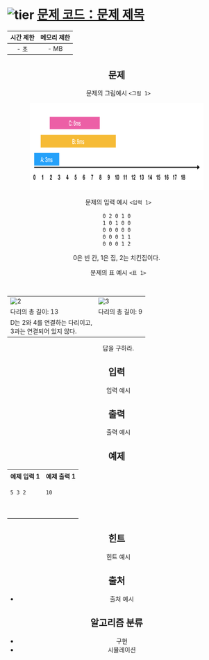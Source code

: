 # <img alt="tier" src="https://d2gd6pc034wcta.cloudfront.net/tier/5.svg" width="16" /> [문제 코드：문제 제목](https://www.google.co.kr)

<div align=center>

| 시간 제한 | 메모리 제한 |
| :-------: | :---------: |
|   - 초    |    - MB     |

<div >

## 문제

&nbsp; 문제의 그림예시 `<그림 1>`

<p align=center>
<img src="./asset/1.png" alt=1 width="400" height="200" />
</p>

&nbsp; 문제의 입력 예시 `<입력 1>`

<div align=center>

```text
0 2 0 1 0
1 0 1 0 0
0 0 0 0 0
0 0 0 1 1
0 0 0 1 2
```

0은 빈 칸, 1은 집, 2는 치킨집이다.

</div>

&nbsp; 문제의 표 예시 `<표 1>`

<br />
<center>

<table>
<tr>
<td><img src="./.asset/2.avif" alt="2" style="width:20vw; aspect-ratio: 1 / 1"/></td>
<td><img src="./.asset/3.avif" alt="3" style="width:20vw; aspect-ratio: 1 / 1"/></td>
</tr>
<tr>
<td>다리의 총 길이: 13</td>
<td>다리의 총 길이: 9</td>
</tr>
<tr>
<td>D는 2와 4를 연결하는 다리이고,<br />3과는 연결되어 있지 않다.</td>
<td>&nbsp;</td>
</tr>
</table>

</center>

&nbsp; 답을 구하라.

## 입력

&nbsp; 입력 예시

## 출력

&nbsp; 출력 예시

## 예제

<center>
<table>
<tr>
<th align="center">예제 입력 1</th>
<th align="center">예제 출력 1</th>
</tr>
<tr>
<td valign="top">

```txt
5 3 2
```

</td>
<td valign="top">

```txt
10




```

</td>
</tr>
</table>
</center>

## 힌트

&nbsp; 힌트 예시

## 출처

- 출처 예시

## 알고리즘 분류

- 구현
- 시뮬레이션
